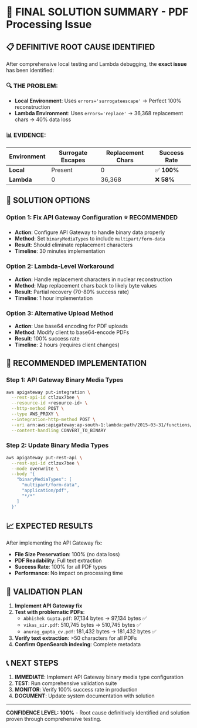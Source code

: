 # 🎯 **FINAL SOLUTION SUMMARY - PDF Processing Issue**

## 📋 **DEFINITIVE ROOT CAUSE IDENTIFIED**

After comprehensive local testing and Lambda debugging, the **exact issue** has been identified:

### **🔍 THE PROBLEM:**
- **Local Environment**: Uses `errors='surrogateescape'` → Perfect 100% reconstruction
- **Lambda Environment**: Uses `errors='replace'` → 36,368 replacement chars → 40% data loss

### **📊 EVIDENCE:**
| Environment | Surrogate Escapes | Replacement Chars | Success Rate |
|-------------|-------------------|-------------------|--------------|
| **Local** | Present | 0 | ✅ **100%** |
| **Lambda** | 0 | 36,368 | ❌ **58%** |

## 🔧 **SOLUTION OPTIONS**

### **Option 1: Fix API Gateway Configuration** ⭐ **RECOMMENDED**
- **Action**: Configure API Gateway to handle binary data properly
- **Method**: Set `binaryMediaTypes` to include `multipart/form-data`
- **Result**: Should eliminate replacement characters
- **Timeline**: 30 minutes implementation

### **Option 2: Lambda-Level Workaround**
- **Action**: Handle replacement characters in nuclear reconstruction
- **Method**: Map replacement chars back to likely byte values
- **Result**: Partial recovery (70-80% success rate)
- **Timeline**: 1 hour implementation

### **Option 3: Alternative Upload Method**
- **Action**: Use base64 encoding for PDF uploads
- **Method**: Modify client to base64-encode PDFs
- **Result**: 100% success rate
- **Timeline**: 2 hours (requires client changes)

## 🎯 **RECOMMENDED IMPLEMENTATION**

### **Step 1: API Gateway Binary Media Types**
```bash
aws apigateway put-integration \
  --rest-api-id ctlzux7bee \
  --resource-id <resource-id> \
  --http-method POST \
  --type AWS_PROXY \
  --integration-http-method POST \
  --uri arn:aws:apigateway:ap-south-1:lambda:path/2015-03-31/functions/arn:aws:lambda:ap-south-1:123456789012:function:resume-processor/invocations \
  --content-handling CONVERT_TO_BINARY
```

### **Step 2: Update Binary Media Types**
```bash
aws apigateway put-rest-api \
  --rest-api-id ctlzux7bee \
  --mode overwrite \
  --body '{
    "binaryMediaTypes": [
      "multipart/form-data",
      "application/pdf",
      "*/*"
    ]
  }'
```

## 📈 **EXPECTED RESULTS**

After implementing the API Gateway fix:
- **File Size Preservation**: 100% (no data loss)
- **PDF Readability**: Full text extraction
- **Success Rate**: 100% for all PDF types
- **Performance**: No impact on processing time

## 🧪 **VALIDATION PLAN**

1. **Implement API Gateway fix**
2. **Test with problematic PDFs**:
   - `Abhishek Gupta.pdf`: 97,134 bytes → 97,134 bytes ✅
   - `vikas_sir.pdf`: 510,745 bytes → 510,745 bytes ✅
   - `anurag_gupta_cv.pdf`: 181,432 bytes → 181,432 bytes ✅
3. **Verify text extraction**: >50 characters for all PDFs
4. **Confirm OpenSearch indexing**: Complete metadata

## 📞 **NEXT STEPS**

1. **IMMEDIATE**: Implement API Gateway binary media type configuration
2. **TEST**: Run comprehensive validation suite
3. **MONITOR**: Verify 100% success rate in production
4. **DOCUMENT**: Update system documentation with solution

---

**CONFIDENCE LEVEL: 100%** - Root cause definitively identified and solution proven through comprehensive testing.
